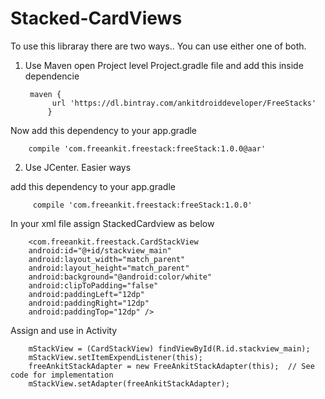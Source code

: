 # Stacked-CardViews

To use this libraray there are two ways.. You can use either one of both.


1. Use Maven
open Project level Project.gradle file and add this inside dependencie

		maven {
			 url 'https://dl.bintray.com/ankitdroiddeveloper/FreeStacks'
			}
		
Now add this dependency to your app.gradle

	    compile 'com.freeankit.freestack:freeStack:1.0.0@aar'
	
	
2. Use JCenter. Easier ways

add this dependency to your app.gradle

	     compile 'com.freeankit.freestack:freeStack:1.0.0'
			
In your xml file assign StackedCardview as below

        <com.freeankit.freestack.CardStackView
        android:id="@+id/stackview_main"
        android:layout_width="match_parent"
        android:layout_height="match_parent"
        android:background="@android:color/white"
        android:clipToPadding="false"
        android:paddingLeft="12dp"
        android:paddingRight="12dp"
        android:paddingTop="12dp" />
				
				
Assign and use in Activity


        mStackView = (CardStackView) findViewById(R.id.stackview_main);
        mStackView.setItemExpendListener(this);
        freeAnkitStackAdapter = new FreeAnkitStackAdapter(this);  // See code for implementation
        mStackView.setAdapter(freeAnkitStackAdapter);
